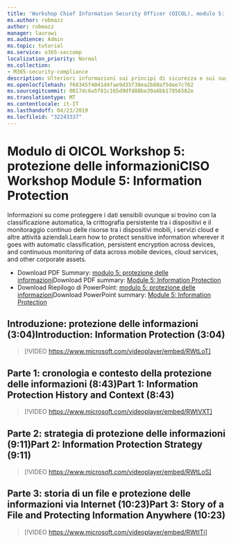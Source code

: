 ```yaml
---
title: 'Workshop Chief Information Security Officer (OICOL), modulo 5: protezione delle informazioni'
ms.author: robmazz
author: robmazz
manager: laurawi
ms.audience: Admin
ms.topic: tutorial
ms.service: o365-seccomp
localization_priority: Normal
ms.collection:
- M365-security-compliance
description: Ulteriori informazioni sui principi di sicurezza e sui suggerimenti per modernizzare la sicurezza nell'organizzazione.
ms.openlocfilehash: f68345f4041d4fae9d35f38ea2b80af5dee7c762
ms.sourcegitcommit: 0017dc6a5f81c165d9dfd88be39a6bb17856582e
ms.translationtype: MT
ms.contentlocale: it-IT
ms.lasthandoff: 04/23/2019
ms.locfileid: "32243337"
---
```

# <a name="ciso-workshop-module-5-information-protection"></a><span data-ttu-id="9f696-103">Modulo di OICOL Workshop 5: protezione delle informazioni</span><span class="sxs-lookup"><span data-stu-id="9f696-103">CISO Workshop Module 5: Information Protection</span></span>

<span data-ttu-id="9f696-104">Informazioni su come proteggere i dati sensibili ovunque si trovino con la classificazione automatica, la crittografia persistente tra i dispositivi e il monitoraggio continuo delle risorse tra i dispositivi mobili, i servizi cloud e altre attività aziendali.</span><span class="sxs-lookup"><span data-stu-id="9f696-104">Learn how to protect sensitive information wherever it goes with automatic classification, persistent encryption across devices, and continuous monitoring of data across mobile devices, cloud services, and other corporate assets.</span></span>

- <span data-ttu-id="9f696-105">Download PDF Summary: [modulo 5: protezione delle informazioni](media/ciso-workshop-5-information-protection-strategy.pdf)</span><span class="sxs-lookup"><span data-stu-id="9f696-105">Download PDF summary: [Module 5: Information Protection](media/ciso-workshop-5-information-protection-strategy.pdf)</span></span>
- <span data-ttu-id="9f696-106">Download Riepilogo di PowerPoint: [modulo 5: protezione delle informazioni](https://docs.microsoft.com/office365/securitycompliance/media/ciso-workshop-5-information-protection-strategy.pptx)</span><span class="sxs-lookup"><span data-stu-id="9f696-106">Download PowerPoint summary: [Module 5: Information Protection](https://docs.microsoft.com/office365/securitycompliance/media/ciso-workshop-5-information-protection-strategy.pptx)</span></span>

## <a name="introduction-information-protection-304"></a><span data-ttu-id="9f696-107">Introduzione: protezione delle informazioni (3:04)</span><span class="sxs-lookup"><span data-stu-id="9f696-107">Introduction: Information Protection (3:04)</span></span>

> [!VIDEO https://www.microsoft.com/videoplayer/embed/RWtLoT]

## <a name="part-1-information-protection-history-and-context-843"></a><span data-ttu-id="9f696-108">Parte 1: cronologia e contesto della protezione delle informazioni (8:43)</span><span class="sxs-lookup"><span data-stu-id="9f696-108">Part 1: Information Protection History and Context (8:43)</span></span>

> [!VIDEO https://www.microsoft.com/videoplayer/embed/RWtVXT]

## <a name="part-2-information-protection-strategy-911"></a><span data-ttu-id="9f696-109">Parte 2: strategia di protezione delle informazioni (9:11)</span><span class="sxs-lookup"><span data-stu-id="9f696-109">Part 2: Information Protection Strategy (9:11)</span></span>

> [!VIDEO https://www.microsoft.com/videoplayer/embed/RWtLoS]

## <a name="part-3-story-of-a-file-and-protecting-information-anywhere-1023"></a><span data-ttu-id="9f696-110">Parte 3: storia di un file e protezione delle informazioni via Internet (10:23)</span><span class="sxs-lookup"><span data-stu-id="9f696-110">Part 3: Story of a File and Protecting Information Anywhere (10:23)</span></span>

> [!VIDEO https://www.microsoft.com/videoplayer/embed/RWtITi]